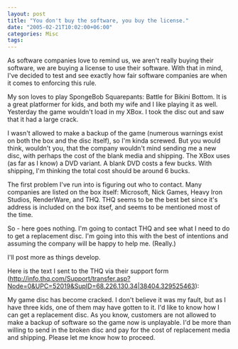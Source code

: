 ```yaml
---
layout: post
title: "You don't buy the software, you buy the license."
date: "2005-02-21T10:02:00+06:00"
categories: Misc 
tags: 
---
```


As software companies love to remind us, we aren't really buying their software, we are buying a license to use their software. With that in mind, I've decided to test and see exactly how fair software companies are when it comes to enforcing this rule.

My son loves to play SpongeBob Squarepants: Battle for Bikini Bottom. It is a great platformer for kids, and both my wife and I like playing it as well. Yesterday the game wouldn't load in my XBox. I took the disc out and saw that it had a large crack. 

I wasn't allowed to make a backup of the game (numerous warnings exist on both the box and the disc itself), so I'm kinda screwed. But you would think, wouldn't you, that the company wouldn't mind sending me a new disc, with perhaps the cost of the blank media and shipping. The XBox uses (as far as I know) a DVD variant. A blank DVD costs a few bucks. With shipping, I'm thinking the total cost should be around 6 bucks.

The first problem I've run into is figuring out who to contact. Many companies are listed on the box itself: Microsoft, Nick Games, Heavy Iron Studios, RenderWare, and THQ. THQ seems to be the best bet since it's address is included on the box itsef, and seems to be mentioned most of the time.

So - here goes nothing. I'm going to contact THQ and see what I need to do to get a replacement disc. I'm going into this with the best of intentions and assuming the company will be happy to help me. (Really.)

I'll post more as things develop.

Here is the text I sent to the THQ via their support form (http://info.thq.com/Support/transfer.asp?Node=0&UPC=52019&SupID=68.226.130.34|38404.329525463):

My game disc has become cracked. I don't believe it was my fault, but as I have three kids, one of them may have gotten to it. I'd like to know how I can get a replacement disc. As you know, customers are not allowed to make a backup of software so the game now is unplayable. I'd be more than willing to send in the broken disc and pay for the cost of replacement media and shipping. Please let me know how to proceed.